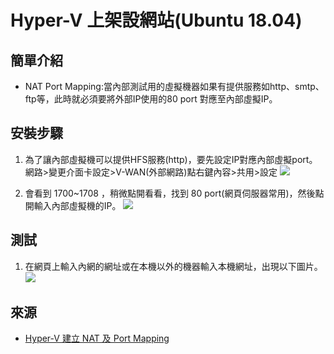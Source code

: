 # Hyper-V 上架設網站(Ubuntu 18.04)


## 簡單介紹
- NAT Port Mapping:當內部測試用的虛擬機器如果有提供服務如http、smtp、ftp等，此時就必須要將外部IP使用的80 port 對應至內部虛擬IP。

## 安裝步驟

1. 為了讓內部虛擬機可以提供HFS服務(http)，要先設定IP對應內部虛擬port。網路>變更介面卡設定>V-WAN(外部網路)點右鍵內容>共用>設定
![](https://i.imgur.com/Iahrt7H.png)

2. 會看到 1700~1708 ，稍微點開看看，找到 80 port(網頁伺服器常用)，然後點開輸入內部虛擬機的IP。
![](https://i.imgur.com/AKY4iky.png)

## 測試

1. 在網頁上輸入內網的網址或在本機以外的機器輸入本機網址，出現以下圖片。
![](https://i.imgur.com/to9xgZE.png)



## 來源
- [Hyper-V 建立 NAT 及 Port Mapping](http://longfamily.pixnet.net/blog/post/119258120-hyper-v-%E5%BB%BA%E7%AB%8B-nat-%E5%8F%8A-port-mapping)